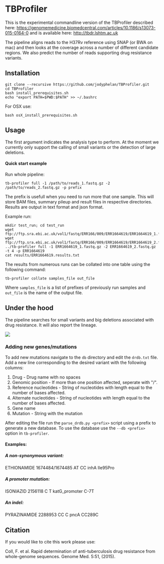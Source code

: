 # TBProfiler

This is the experimental commandline version of the TBProfiler described here: https://genomemedicine.biomedcentral.com/articles/10.1186/s13073-015-0164-0 and is available here: http://tbdr.lshtm.ac.uk

The pipeline aligns reads to the H37Rv reference using SNAP (or BWA on mac) and then looks at the coverage across a number of different candidate regions. We also predict the number of reads supporting drug resistance variants.

## Installation

```
git clone --recursive https://github.com/jodyphelan/TBProfiler.git
cd TBProfiler
bash install_prerequisites.sh
echo "export PATH=$PWD:$PATH" >> ~/.bashrc
```

For OSX use:
```
bash osX_install_prerequisites.sh
```
## Usage

The first argument indicates the analysis type to perform. At the moment we currently only support the calling of small variants or the detection of large deletions.

#### Quick start example
Run whole pipeline:
```
tb-profiler full -1 /path/to/reads_1.fastq.gz -2 /path/to/reads_2.fastq.gz -p prefix
```
The prefix is usefull when you need to run more that one sample.
This will store BAM files, summary pileup and result files in respective directories.
Results are output in text format and json format.

Example run:
```
mkdir test_run; cd test_run
wget ftp://ftp.sra.ebi.ac.uk/vol1/fastq/ERR166/009/ERR1664619/ERR1664619_1.fastq.gz
wget ftp://ftp.sra.ebi.ac.uk/vol1/fastq/ERR166/009/ERR1664619/ERR1664619_2.fastq.gz
../tb-profiler full -1 ERR1664619_1.fastq.gz -2 ERR1664619_2.fastq.gz -t 4 -p ERR1664619
cat results/ERR1664619.results.txt
```

The results from numerous runs can be collated into one table using the following command:
```
tb-profiler collate samples_file out_file
```
Where  ```samples_file``` is a list of prefixes of previously run samples and ```out_file``` is the name of the output file.


## Under the hood

The pipeline searches for small variants and big deletions associated with drug resistance. It will also report the lineage.

<img src="https://jodyphelan.github.io/img/TBProfiler.png">

### Adding new genes/mutations
To add new mutations navigate to the ```db``` directory and edit the ```drdb.txt``` file.
Add a new line corresponding to the desired variant with the following columns:

1. Drug - Drug name with no spaces
2. Genomic position - If more than one position affected, seperate with "/".
3. Reference nucleotides - String of nucleotides with length equal to the number of bases affected.
3. Alternate nucleotides - String of nucleotides with length equal to the number of bases affected.
4. Gene name
5. Mutation - String with the mutation

After editing the file run the ```parse_drdb.py <prefix>``` script using a prefix to generate a new database.
To use the database use the ```--db <prefix>``` option in ```tb-profiler```.

#### Examples:
##### A non-synonymous variant:

ETHIONAMIDE     1674484/1674485 AT      CC      inhA    Ile95Pro

##### A promoter mutation:

ISONIAZID       2156118 C       T       katG_promoter   C-7T

##### An indel:

PYRAZINAMIDE    2288953 CC      C       pncA    CC289C



## Citation

If you would like to cite this work please use:

Coll, F. et al. Rapid determination of anti-tuberculosis drug resistance from whole-genome sequences. Genome Med. 5:51, (2015).
